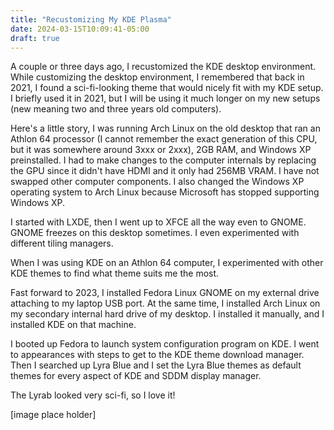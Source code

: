 ```yaml
---
title: "Recustomizing My KDE Plasma"
date: 2024-03-15T10:09:41-05:00
draft: true
---
```


A couple or three days ago, I recustomized the KDE desktop environment. While customizing the desktop environment, I remembered that back in 2021, I found a sci-fi-looking theme that would nicely fit with my KDE setup. I briefly used it in 2021, but I will be using it much longer on my new setups (new meaning two and three years old computers).

Here's a little story, I was running Arch Linux on the old desktop that ran an Athlon 64 processor (I cannot remember the exact generation of this CPU, but it was somewhere around 3xxx or 2xxx), 2GB RAM, and Windows XP preinstalled. I had to make changes to the computer internals by replacing the GPU since it didn't have HDMI and it only had 256MB VRAM. I have not swapped other computer components. I also changed the Windows XP operating system to Arch Linux because Microsoft has stopped supporting Windows XP.

I started with LXDE, then I went up to XFCE all the way even to GNOME. GNOME freezes on this desktop sometimes. I even experimented with different tiling managers.

When I was using KDE on an Athlon 64 computer, I experimented with other KDE themes to find what theme suits me the most.

Fast forward to 2023, I installed Fedora Linux GNOME on my external drive attaching to my laptop USB port. At the same time, I installed Arch Linux on my secondary internal hard drive of my desktop. I installed it manually, and I installed KDE on that machine.

I booted up Fedora to launch system configuration program on KDE. I went to appearances with steps to get to the KDE theme download manager. Then I searched up Lyra Blue and I set the Lyra Blue themes as default themes for every aspect of KDE and SDDM display manager.

The Lyrab looked very sci-fi, so I love it!

[image place holder]
